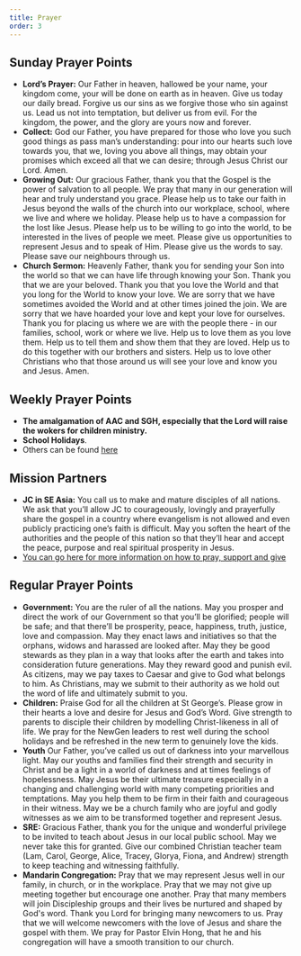 ```yaml
---
title: Prayer
order: 3
---
```


## Sunday Prayer Points

- **Lord’s Prayer:** Our Father in heaven, hallowed be your name, your kingdom come, your will be done on earth as in heaven. Give us today our daily bread. Forgive us our sins as we forgive those who sin against us. Lead us not into temptation, but deliver us from evil. For the kingdom, the power, and the glory are yours now and forever.
- **Collect:** God our Father, you have prepared for those who love you such good things as pass man’s understanding: pour into our hearts such love towards you, that we, loving you above all things, may obtain your promises which exceed all that we can desire; through Jesus Christ our Lord. Amen.
- **Growing Out:** Our gracious Father, thank you that the Gospel is the power of salvation to all people. We pray that many in our generation will hear and truly understand you grace. Please help us to take our faith in Jesus beyond the walls of the church into our workplace, school, where we live and where we holiday. Please help us to have a compassion for the lost like Jesus. Please help us to be willing to go into the world, to be interested in the lives of people we meet. Please give us opportunities to represent Jesus and to speak of Him. Please give us the words to say. Please save our neighbours through us.
- **Church Sermon:** Heavenly Father, thank you for sending your Son into the world so that we can have life through knowing your Son. Thank you that we are your beloved. Thank you that you love the World and that you long for the World to know your love. We are sorry that we have sometimes avoided the World and at other times joined the join. We are sorry that we have hoarded your love and kept your love for ourselves.  Thank you for placing us where we are with the people there - in our families, school, work or where we live. Help us to love them as you love them. Help us to tell them and show them that they are loved. Help us to do this together with our brothers and sisters. Help us to love other Christians who that those around us will see your love and know you and Jesus. Amen.

## Weekly Prayer Points
- **The amalgamation of AAC and SGH, especially that the Lord will raise the wokers for children ministry.**
- **School Holidays**.  
- Others can be found [here](https://stgeorgeshurstville.org.au/prayer) 

## Mission Partners
- **JC in SE Asia:** You call us to make and mature disciples of all nations. We ask that you’ll allow JC to courageously, lovingly and prayerfully share the gospel in a country where evangelism is not allowed and even publicly practicing one’s faith is difficult. May you soften the heart of the authorities and the people of this nation so that they’ll hear and accept the peace, purpose and real spiritual prosperity in Jesus. 
- [You can go here for more information on how to pray, support and give](https://stgeorgeshurstville.org.au/mission-partners)

## Regular Prayer Points
- **Government:** You are the ruler of all the nations. May you prosper and direct the work of our Government so that you’ll be glorified; people will be safe; and that there’ll be prosperity, peace, happiness, truth, justice, love and compassion. May they enact laws and initiatives so that the orphans, widows and harassed are looked after. May they be good stewards as they plan in a way that looks after the earth and takes into consideration future generations. May they reward good and punish evil. As citizens, may we pay taxes to Caesar and give to God what belongs to him. As Christians, may we submit to their authority as we hold out the word of life and ultimately submit to you. 
- **Children:**  Praise God for all the children at St George’s. Please grow in their hearts a love and desire for Jesus and God’s Word. Give strength to parents to disciple their children by modelling Christ-likeness in all of life. We pray for the NewGen leaders to rest well during the school holidays and be refreshed in the new term to genuinely love the kids. 
- **Youth**  Our Father, you’ve called us out of darkness into your marvellous light. May our youths and families find their strength and security in Christ and be a light in a world of darkness and at times feelings of hopelessness. May Jesus be their ultimate treasure especially in a changing and challenging world with many competing priorities and temptations. May you help them to be firm in their faith and courageous in their witness. May we be a church family who are joyful and godly witnesses as we aim to be transformed together and represent Jesus.
- **SRE:** Gracious Father, thank you for the unique and wonderful privilege to be invited to teach about Jesus in our local public school. May we never take this for granted. Give our combined Christian teacher team (Lam, Carol, George, Alice, Tracey, Glorya, Fiona, and Andrew) strength to keep teaching and witnessing faithfully.
- **Mandarin Congregation:** Pray that we may represent Jesus well in our family, in church, or in the workplace. Pray that we may not give up meeting together but encourage one another.  Pray that many members will join Discipleship groups and their lives be nurtured and shaped by God's word. Thank you Lord for bringing many newcomers to us. Pray that we will welcome newcomers with the love of Jesus and share the gospel with them. We pray for Pastor Elvin Hong, that he and his congregation will have a smooth transition to our church.
